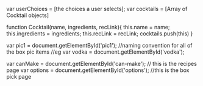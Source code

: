 var userChoices = [the choices a user selects];
var cocktails = [Array of Cocktail objects]

function Cocktail(name, ingredients, recLink){
  this.name = name;
  this.ingredients = ingredients;
  this.recLink = recLink;
  cocktails.push(this)
}

var pic1 = document.getElementById('pic1'); //naming convention for all of the box pic items
//eg var vodka = document.getElementById('vodka');

var canMake = document.getElementById('can-make'); // this is the recipes page
var options = document.getElementById('options'); //this is the box pick page

